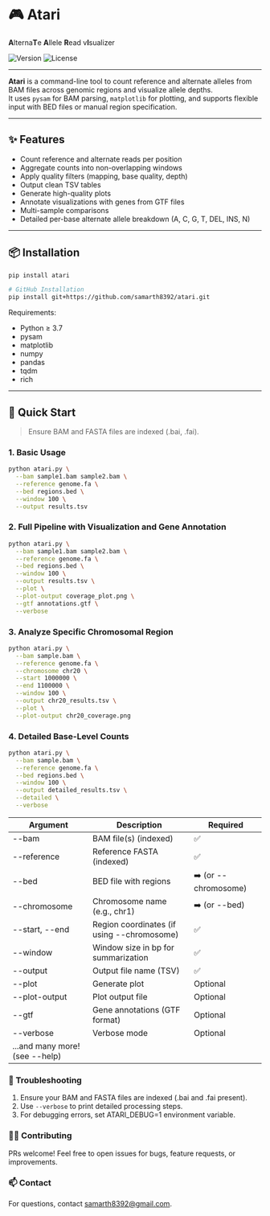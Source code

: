 # 🎮 Atari

**A**lterna**T**e **A**llele **R**ead v**I**sualizer

![Version](https://img.shields.io/badge/version-0.1.3-blue)
![License](https://img.shields.io/badge/license-MIT-green)

---

**Atari** is a command-line tool to count reference and alternate alleles from BAM files across genomic regions and visualize allele depths.  
It uses `pysam` for BAM parsing, `matplotlib` for plotting, and supports flexible input with BED files or manual region specification.

---

## ✨ Features

- Count reference and alternate reads per position
- Aggregate counts into non-overlapping windows
- Apply quality filters (mapping, base quality, depth)
- Output clean TSV tables
- Generate high-quality plots
- Annotate visualizations with genes from GTF files
- Multi-sample comparisons
- Detailed per-base alternate allele breakdown (A, C, G, T, DEL, INS, N)

---

## 📦 Installation

```bash
pip install atari

# GitHub Installation
pip install git+https://github.com/samarth8392/atari.git
```

Requirements:

- Python ≥ 3.7
- pysam
- matplotlib
- numpy
- pandas
- tqdm
- rich

---

## 🚀 Quick Start

> Ensure BAM and FASTA files are indexed (.bai, .fai).

### 1. Basic Usage

```bash
python atari.py \
  --bam sample1.bam sample2.bam \
  --reference genome.fa \
  --bed regions.bed \
  --window 100 \
  --output results.tsv
```
### 2. Full Pipeline with Visualization and Gene Annotation

```bash
python atari.py \
  --bam sample1.bam sample2.bam \
  --reference genome.fa \
  --bed regions.bed \
  --window 100 \
  --output results.tsv \
  --plot \
  --plot-output coverage_plot.png \
  --gtf annotations.gtf \
  --verbose
```
### 3. Analyze Specific Chromosomal Region

```bash
python atari.py \
  --bam sample.bam \
  --reference genome.fa \
  --chromosome chr20 \
  --start 1000000 \
  --end 1100000 \
  --window 100 \
  --output chr20_results.tsv \
  --plot \
  --plot-output chr20_coverage.png
```

### 4. Detailed Base-Level Counts
```bash
python atari.py \
  --bam sample.bam \
  --reference genome.fa \
  --bed regions.bed \
  --window 100 \
  --output detailed_results.tsv \
  --detailed \
  --verbose
```

| Argument | Description | Required |
| --- | --- | --- |
| --bam | BAM file(s) (indexed) | ✅ |
| --reference | Reference FASTA (indexed) | ✅ |
| --bed | BED file with regions | ➡️ (or --chromosome) |
| --chromosome | Chromosome name (e.g., chr1) | ➡️ (or --bed) |
| --start, --end | Region coordinates (if using --chromosome) | ✅ |
| --window | Window size in bp for summarization | ✅ |
| --output | Output file name (TSV) | ✅ |
| --plot | Generate plot | Optional |
| --plot-output | Plot output file | Optional |
| --gtf | Gene annotations (GTF format) | Optional |
| --verbose | Verbose mode | Optional |
| ...and many more! (see --help) |  |  |


### 🐛 Troubleshooting

1. Ensure your BAM and FASTA files are indexed (.bai and .fai present).
2. Use `--verbose` to print detailed processing steps.
3. For debugging errors, set ATARI_DEBUG=1 environment variable.

### 👨‍💻 Contributing
PRs welcome! Feel free to open issues for bugs, feature requests, or improvements.

### 📫 Contact
For questions, contact samarth8392@gmail.com.